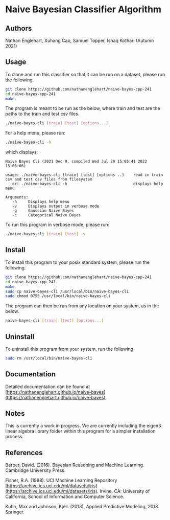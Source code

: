 # Naive Bayesian Classifier Algorithm
## Authors
Nathan Englehart, Xuhang Cao, Samuel Topper, Ishaq Kothari (Autumn 2021)

## Usage
To clone and run this classifier so that it can be run on a dataset, please run the following. 

```bash
git clone https://github.com/nathanenglehart/naive-bayes-cpp-241
cd naive-bayes-cpp-241
make
```

The program is meant to be run as the below, where train and test are the paths to the train and test csv files.

```bash
./naive-bayes-cli [train] [test] [options...]
```

For a help menu, please run:

```bash
./naive-bayes-cli -h
```

which displays:

```
Naive Bayes Cli (2021 Dec 9, compiled Wed Jul 20 15:05:41 2022 15:06:06)

usage: ./naive-bayes-cli [train] [test] [options ..]    read in train csv and test csv files from filesystem
   or: ./naive-bayes-cli -h                             displays help menu

Arguments:
   -h     Displays help menu
   -v     Displays output in verbose mode
   -g     Gaussian Naive Bayes
   -c     Categorical Naive Bayes
```

To run this program in verbose mode, please run:

```bash
./naive-bayes-cli [train] [test] -v 
```

## Install
To install this program to your posix standard system, please run the following.

```bash
git clone https://github.com/nathanenglehart/naive-bayes-cpp-241
cd naive-bayes-cpp-241
make
sudo cp naive-bayes-cli /usr/local/bin/naive-bayes-cli
sudo chmod 0755 /usr/local/bin/naive-bayes-cli
```

The program can then be run from any location on your system, as in the below.

```bash
naive-bayes-cli [train] [test] [options...]
```

## Uninstall
To uninstall this program from your system, run the following.

```bash
sudo rm /usr/local/bin/naive-bayes-cli
```

## Documentation

Detailed documentation can be found at [https://nathanenglehart.github.io/naive-bayes](https://nathanenglehart.github.io/naive-bayes). 

## Notes

This is currently a work in progress. We are currently including the eigen3 linear algebra library folder within this program for a simpler installation process.

## References

Barber, David. (2016). Bayesian Reasoning and Machine Learning. Cambridge University Press.

Fisher, R.A. (1988). UCI Machine Learning Repository [https://archive.ics.uci.edu/ml/datasets/iris](https://archive.ics.uci.edu/ml/datasets/iris). Irvine, CA: University of California, School of Information and Computer Science.
 
Kuhn, Max and Johnson, Kjell. (2013). Applied Predictive Modeling, 2013. Springer.
